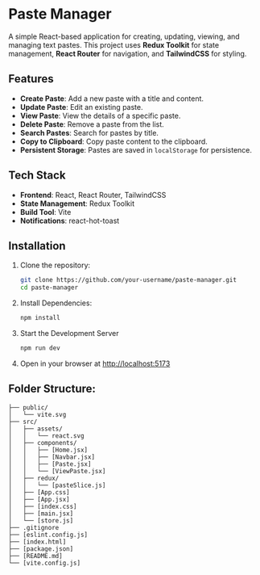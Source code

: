 # Paste Manager

A simple React-based application for creating, updating, viewing, and managing text pastes. This project uses **Redux Toolkit** for state management, **React Router** for navigation, and **TailwindCSS** for styling.

## Features

- **Create Paste**: Add a new paste with a title and content.
- **Update Paste**: Edit an existing paste.
- **View Paste**: View the details of a specific paste.
- **Delete Paste**: Remove a paste from the list.
- **Search Pastes**: Search for pastes by title.
- **Copy to Clipboard**: Copy paste content to the clipboard.
- **Persistent Storage**: Pastes are saved in `localStorage` for persistence.

## Tech Stack

- **Frontend**: React, React Router, TailwindCSS
- **State Management**: Redux Toolkit
- **Build Tool**: Vite
- **Notifications**: react-hot-toast

## Installation

1. Clone the repository:
   ```sh
   git clone https://github.com/your-username/paste-manager.git
   cd paste-manager

2. Install Dependencies:
    ```sh
    npm install

3. Start the Development Server
    ```sh
    npm run dev

4. Open in your browser at
[http://localhost:5173](http://localhost:5173)


## Folder Structure:

```plaintext
├── public/
│   └── vite.svg
├── src/
│   ├── assets/
│   │   └── react.svg
│   ├── components/
│   │   ├── [Home.jsx]
│   │   ├── [Navbar.jsx]
│   │   ├── [Paste.jsx]
│   │   └── [ViewPaste.jsx]
│   ├── redux/
│   │   └── [pasteSlice.js]
│   ├── [App.css]
│   ├── [App.jsx]
│   ├── [index.css]
│   ├── [main.jsx]
│   └── [store.js]
├── .gitignore
├── [eslint.config.js]
├── [index.html]
├── [package.json]
├── [README.md]
└── [vite.config.js]
```